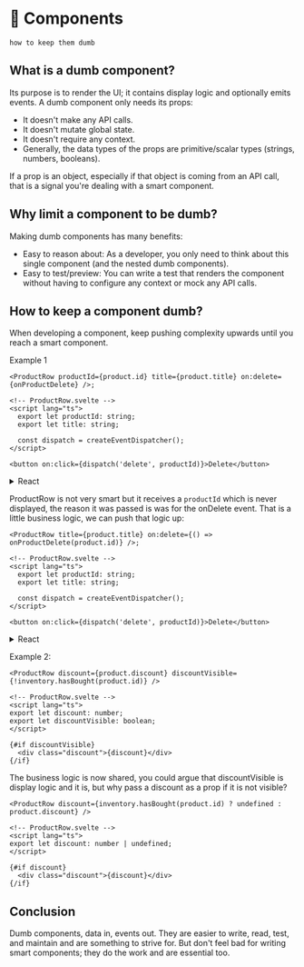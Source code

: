 # 🧱 Components

    how to keep them dumb

## What is a dumb component?

Its purpose is to render the UI; it contains display logic and optionally emits events. A dumb component only needs its props:

- It doesn't make any API calls.
- It doesn't mutate global state.
- It doesn't require any context.
- Generally, the data types of the props are primitive/scalar types (strings, numbers, booleans).

If a prop is an object, especially if that object is coming from an API call, that is a signal you're dealing with a smart component.

## Why limit a component to be dumb?

Making dumb components has many benefits:

- Easy to reason about: As a developer, you only need to think about this single component (and the nested dumb components).
- Easy to test/preview: You can write a test that renders the component without having to configure any context or mock any API calls.

## How to keep a component dumb?

When developing a component, keep pushing complexity upwards until you reach a smart component.

Example 1

```svelte
<ProductRow productId={product.id} title={product.title} on:delete={onProductDelete} />;

<!-- ProductRow.svelte -->
<script lang="ts">
  export let productId: string;
  export let title: string;

  const dispatch = createEventDispatcher();
</script>

<button on:click={dispatch('delete', productId)}>Delete</button>
```

<details>
  <summary>React</summary>

```tsx
<ProductRow
  productId={product.id}
  title={product.title}
  onDelete={onProductDelete}
/>;

type Props = {
  productId: string;
  title: string;
  onDelete: (id: string) => void;
};
const ProductRow = ({ productId, title, onDelete }: Props) => (
  <button onClick={() => onDelete(productId)}>Delete</button>
);
```

</details>

ProductRow is not very smart but it receives a `productId` which is never displayed, the reason it was passed is was for the onDelete event.
That is a little business logic, we can push that logic up:

```svelte
<ProductRow title={product.title} on:delete={() => onProductDelete(product.id)} />;

<!-- ProductRow.svelte -->
<script lang="ts">
  export let productId: string;
  export let title: string;

  const dispatch = createEventDispatcher();
</script>

<button on:click={dispatch('delete', productId)}>Delete</button>
```

<details>
  <summary>React</summary>

```tsx
<ProductRow
  title={product.title}
  onDelete={() => onProductDelete(product.id)}
/>;

type Props = {
  title: string;
  onDelete: () => void;
};
const ProductRow = ({ title, onDelete }: Props) => (
  <button onClick={onDelete}>Delete</button>
);
```

</details>

Example 2:

```svelte
<ProductRow discount={product.discount} discountVisible={!inventory.hasBought(product.id)} />

<!-- ProductRow.svelte -->
<script lang="ts">
export let discount: number;
export let discountVisible: boolean;
</script>

{#if discountVisible}
  <div class="discount">{discount}</div>
{/if}
```

The business logic is now shared, you could argue that discountVisible is display logic and it is, but why pass a discount as a prop if it is not visible?

```svelte
<ProductRow discount={inventory.hasBought(product.id) ? undefined : product.discount} />

<!-- ProductRow.svelte -->
<script lang="ts">
export let discount: number | undefined;
</script>

{#if discount}
  <div class="discount">{discount}</div>
{/if}
```

## Conclusion

Dumb components, data in, events out. They are easier to write, read, test, and maintain and are something to strive for. But don't feel bad for writing smart components; they do the work and are essential too.
